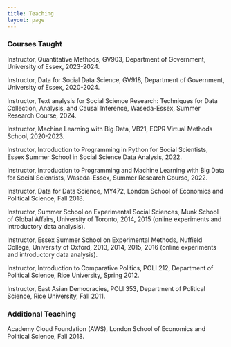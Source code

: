 ```yaml
---
title: Teaching
layout: page
---
```


### Courses Taught

Instructor, Quantitative Methods, GV903, Department of Government, University of Essex, 2023-2024.

Instructor, Data for Social Data Science, GV918, Department of Government, University of Essex, 2020-2024.

Instructor, Text analysis for Social Science Research: Techniques for Data Collection, Analysis, and Causal Inference, Waseda-Essex, Summer Research Course, 2024.

Instructor, Machine Learning with Big Data, VB21, ECPR Virtual Methods School, 2020-2023.

Instructor, Introduction to Programming in Python for Social Scientists, Essex Summer School in Social Science Data Analysis, 2022.

Instructor, Introduction to Programming and Machine Learning with Big Data for Social Scientists, Waseda-Essex, Summer Research Course, 2022.

Instructor, Data for Data Science, MY472, London School of Economics and Political Science, Fall 2018.

Instructor, Summer School on Experimental Social Sciences, Munk School of Global Affairs, University of Toronto, 2014, 2015 (online experiments and introductory data analysis).

Instructor, Essex Summer School on Experimental Methods, Nuffield College, University of Oxford, 2013, 2014, 2015, 2016 (online experiments and introductory data analysis).

Instructor, Introduction to Comparative Politics, POLI 212, Department of Political Science, Rice University, Spring 2012.

Instructor, East Asian Democracies, POLI 353, Department of Political Science, Rice University, Fall 2011.

### Additional Teaching

Academy Cloud Foundation (AWS), London School of Economics and Political Science, Fall 2018.
